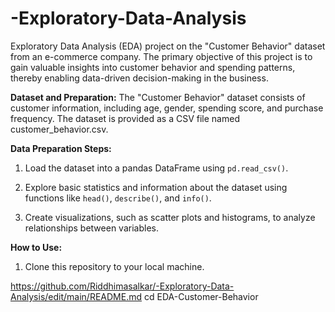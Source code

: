 # -Exploratory-Data-Analysis
Exploratory Data Analysis (EDA) project on the "Customer Behavior" dataset from an e-commerce company. The primary objective of this project is to gain valuable insights into customer behavior and spending patterns, thereby enabling data-driven decision-making in the business.

**Dataset and Preparation:**
The "Customer Behavior" dataset consists of customer information, including age, gender, spending score, and purchase frequency. The dataset is provided as a CSV file named customer_behavior.csv.

**Data Preparation Steps:**

1. Load the dataset into a pandas DataFrame using `pd.read_csv()`.

2. Explore basic statistics and information about the dataset using functions like `head()`, `describe()`, and `info()`.

3. Create visualizations, such as scatter plots and histograms, to analyze relationships between variables.

**How to Use:**

1. Clone this repository to your local machine.

https://github.com/Riddhimasalkar/-Exploratory-Data-Analysis/edit/main/README.md
cd EDA-Customer-Behavior
